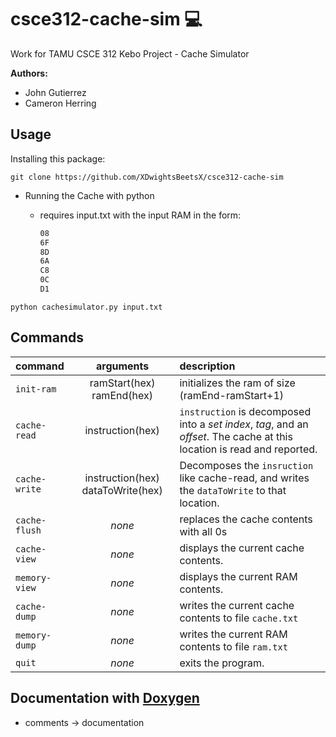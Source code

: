 # csce312-cache-sim :computer:

Work for TAMU CSCE 312 Kebo Project - Cache Simulator

**Authors:**

- John Gutierrez
- Cameron Herring

## Usage

Installing this package:

```shell
git clone https://github.com/XDwightsBeetsX/csce312-cache-sim
```

- Running the Cache with python
  - requires input.txt with the input RAM in the form:

    ```txt
    08
    6F
    8D
    6A
    C8
    0C
    D1
    ```

```shell
python cachesimulator.py input.txt
```

## Commands

| command         | arguments | description |
| :--             | :-:       | :--         |
| `init-ram`      | ramStart(hex) ramEnd(hex) | initializes the ram of size (ramEnd-ramStart+1) |
| `cache-read`    | instruction(hex) | `instruction` is decomposed into a *set index*, *tag*, and an *offset*. The cache at this location is read and reported.
| `cache-write`   | instruction(hex) dataToWrite(hex) | Decomposes the `insruction` like cache-read, and writes the `dataToWrite` to that location.
| `cache-flush`   | *none* | replaces the cache contents with all 0s |
| `cache-view`    | *none* | displays the current cache contents. |
| `memory-view`   | *none* | displays the current RAM contents. |
| `cache-dump`    | *none* | writes the current cache contents to file `cache.txt` |
| `memory-dump`   | *none* | writes the current RAM contents to file `ram.txt` |
| `quit`          | *none* | exits the program. |

## Documentation with [Doxygen](https://www.doxygen.nl/manual/docblocks.html#pythonblocks)

- comments -> documentation
